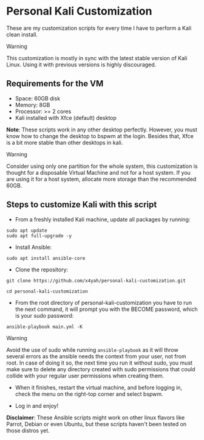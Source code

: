 # Personal Kali Customization

These are my customization scripts for every time I have to perform a Kali clean install.

> [!WARNING]
>
> This customization is mostly in sync with the latest stable version of Kali Linux. Using it with previous versions is highly discouraged.

## Requirements for the VM

- Space: 60GB disk
- Memory: 8GB
- Processor: >= 2 cores
- Kali installed with Xfce (default) desktop

**Note**: These scripts work in any other desktop perfectly. However, you must know how to change the desktop to bspwm at the login. Besides that, Xfce is a bit more stable than other desktops in kali.

> [!WARNING]
>
> Consider using only one partition for the whole system, this customization is thought for a disposable Virtual Machine and not for a host system. If you are using it for a host system, allocate more storage than the recommended 60GB. 

## Steps to customize Kali with this script

- From a freshly installed Kali machine, update all packages by running:

```
sudo apt update
sudo apt full-upgrade -y
```

- Install Ansible:

```
sudo apt install ansible-core
```

- Clone the repository:

```
git clone https://github.com/x4yah/personal-kali-customization.git

cd personal-kali-customization
```

- From the root directory of personal-kali-customization you have to run the next command, it will prompt you with the BECOME password, which is your sudo password:

```
ansible-playbook main.yml -K
```

> [!WARNING]
>
> Avoid the use of sudo while running `ansible-playbook` as it will throw several errors as the ansible needs the context from your user, not from root. In case of doing it so, the next time you run it without sudo, you must make sure to delete any directory created with sudo permissions that could collide with your regular user permissions when creating them. 

- When it finishes, restart the virtual machine, and before logging in, check the menu on the right-top corner and select bspwm.

- Log in and enjoy!

**Disclaimer**: These Ansible scripts might work on other linux flavors like Parrot, Debian or even Ubuntu, but these scripts haven't been tested on those distros yet.
